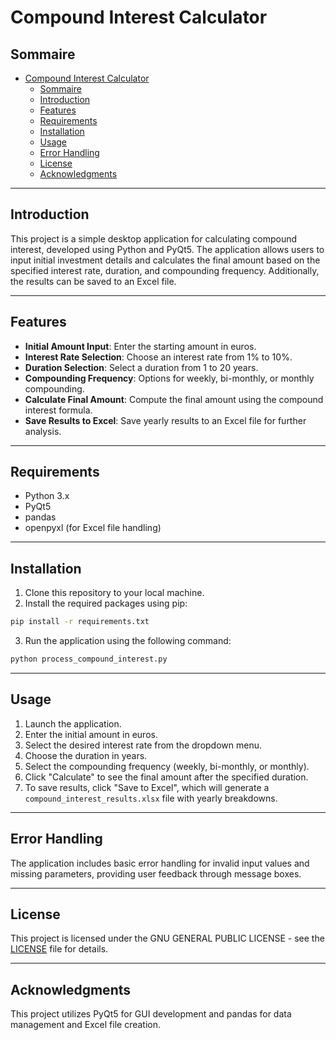 # Compound Interest Calculator

## Sommaire
- [Compound Interest Calculator](#compound-interest-calculator)
  - [Sommaire](#sommaire)
  - [Introduction](#introduction)
  - [Features](#features)
  - [Requirements](#requirements)
  - [Installation](#installation)
  - [Usage](#usage)
  - [Error Handling](#error-handling)
  - [License](#license)
  - [Acknowledgments](#acknowledgments)

---

## Introduction

This project is a simple desktop application for calculating compound interest, developed using Python and PyQt5. The application allows users to input initial investment details and calculates the final amount based on the specified interest rate, duration, and compounding frequency. Additionally, the results can be saved to an Excel file.

---

## Features

- **Initial Amount Input**: Enter the starting amount in euros.
- **Interest Rate Selection**: Choose an interest rate from 1% to 10%.
- **Duration Selection**: Select a duration from 1 to 20 years.
- **Compounding Frequency**: Options for weekly, bi-monthly, or monthly compounding.
- **Calculate Final Amount**: Compute the final amount using the compound interest formula.
- **Save Results to Excel**: Save yearly results to an Excel file for further analysis.

---

## Requirements

- Python 3.x
- PyQt5
- pandas
- openpyxl (for Excel file handling)

---

## Installation

1. Clone this repository to your local machine.
2. Install the required packages using pip:

```bash
pip install -r requirements.txt
```

3. Run the application using the following command:

```bash
python process_compound_interest.py
```

---

## Usage

1. Launch the application.
2. Enter the initial amount in euros.
3. Select the desired interest rate from the dropdown menu.
4. Choose the duration in years.
5. Select the compounding frequency (weekly, bi-monthly, or monthly).
6. Click "Calculate" to see the final amount after the specified duration.
7. To save results, click "Save to Excel", which will generate a `compound_interest_results.xlsx` file with yearly breakdowns.

---

## Error Handling

The application includes basic error handling for invalid input values and missing parameters, providing user feedback through message boxes.

---

## License

This project is licensed under the GNU GENERAL PUBLIC LICENSE - see the [LICENSE](LICENSE) file for details.

---

## Acknowledgments

This project utilizes PyQt5 for GUI development and pandas for data management and Excel file creation.
